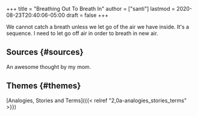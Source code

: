 +++
title = "Breathing Out To Breath In"
author = ["santi"]
lastmod = 2020-08-23T20:40:06-05:00
draft = false
+++

We cannot catch a breath unless we let go of the air we have inside.
It's a sequence. I need to let go off air in order to breath in new air.


## Sources {#sources}

An awesome thought by my mom.


## Themes {#themes}

[Analogies, Stories and Terms]({{< relref "2,0a-analogies_stories_terms" >}})
